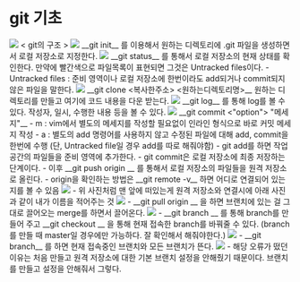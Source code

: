 # git 기초
<img src="https://user-images.githubusercontent.com/78334910/148049038-27ffd178-55bd-4961-ac96-4c567a821ffa.PNG">
< git의 구조 >

<img src="https://user-images.githubusercontent.com/78334910/148048787-4db25212-2a55-4aaf-9ce9-d85cb35a01ab.PNG">
__git init__ 를 이용해서 원하는 디렉토리에 .git 파일을 생성하면서 로컬 저장소로 지정한다.

<img src="https://user-images.githubusercontent.com/78334910/148049546-81c5c028-e93b-43d4-9243-d1330e5c6a61.PNG">
__git status__ 를 통해서 로컬 저장소의 현재 상태를 확인한다.
만약에 빨간색으로 파일목록이 표현되면 그것은 Untracked files이다. 
- Untracked files : 준비 영역이나 로컬 저장소에 한번이라도 add되거나 commit되지 않은 파일을 말한다.

<img src="https://user-images.githubusercontent.com/78334910/148049935-1a21ea97-f4ec-4b13-9472-fba0648ce9a5.PNG">
__git clone <복사한주소> <원하는디렉토리명>__
원하는 디렉토리를 만들고 여기에 코드 내용을 다운 받는다.

<img src="https://user-images.githubusercontent.com/78334910/148052793-e0263ff1-1808-480f-b9ea-3e1564ea603a.PNG">
__git log__ 를 통해 log를 볼 수 있다. 작성자, 일시, 수행한 내용 등을 볼 수 있다.

<img src="https://user-images.githubusercontent.com/78334910/148050388-ce686633-2239-420f-a389-d1078e967cef.PNG">
__git commit <"option"> "메세지"__  
- m : vim에서 별도의 메세지를 작성할 필요없이 인라인 형식으로 바로 커밋 메세지 작성  
- a : 별도의 add 명령어를 사용하지 않고 수정된 파일에 대해 add, commit을 한번에 수행 (단, Untracked file일 경우 add를 따로 해줘야함)
- git add를 하면 작업 공간의 파일들을 준비 영역에 추가한다.
- git commit은 로컬 저장소에 최종 저장하는 단계이다.
- 이후 __git push origin <branch명>__ 를 통해서 로컬 저장소의 파일들을 원격 저장소로 올린다.
  - origin을 확인하는 방법은 __git remote -v__ 하면 어디로 연결되어 있는지를 볼 수 있음
  <img src="https://user-images.githubusercontent.com/78334910/148051174-b363539f-0f1b-4b96-9e7e-fe88a4076c3a.PNG">
  - 위 사진처럼 맨 앞에 떠있는게 원격 저장소와 연결시에 아래 사진과 같이 내가 이름을 적어주는 것
  <img src="https://user-images.githubusercontent.com/78334910/148051434-7c1142d2-2bdc-4bb7-9668-0f76ac58450f.PNG">
- __git pull origin <branch 명>__ 을 하면 브랜치에 있는 걸 그대로 끌어오는 merge를 하면서 끌어온다.

<img src="https://user-images.githubusercontent.com/78334910/148051766-c0e58735-fca6-41d6-bfb9-a719e5d7e6cd.PNG">
- __git branch <branch 명>__ 를 통해 branch를 만들어 주고 __git checkout <branch 명>__ 을 통해 현재 접속한 branch를 바꿔줄 수 있다. (branch를 만들 때 master일 경우에만 가능하다. 잘 확인해서 해줘야한다.)

<img src="https://user-images.githubusercontent.com/78334910/148052003-225f9ff1-2fec-4eb8-8c99-692f3f4f5778.PNG">
- __git branch__ 를 하면 현재 접속중인 브랜치와 모든 브랜치가 뜬다.

<img src="https://user-images.githubusercontent.com/78334910/148052435-836200e2-a7f4-4d2b-8739-5bad6582650e.PNG">
- 해당 오류가 떴던 이유는 처음 만들고 원격 저장소에 대한 기본 브랜치 설정을 안해줬기 때문이다. 브랜치를 만들고 설정을 안해줘서 그렇다.






